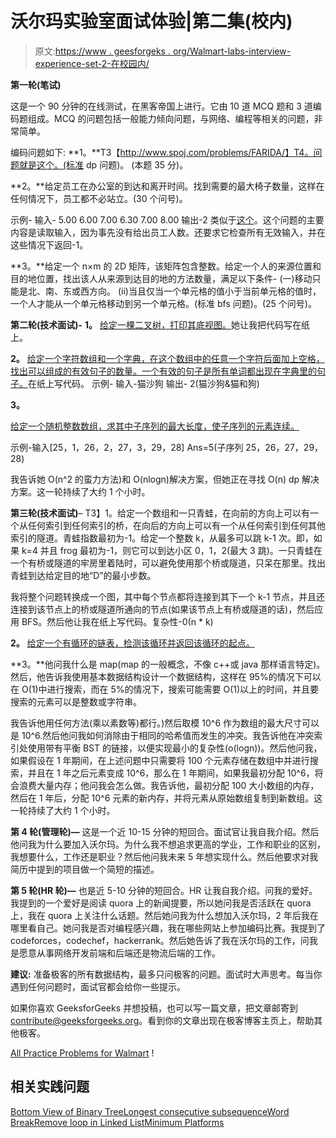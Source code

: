 # 沃尔玛实验室面试体验|第二集(校内)

> 原文:[https://www . geesforgeks . org/Walmart-labs-interview-experience-set-2-在校园内/](https://www.geeksforgeeks.org/walmart-labs-interview-experience-set-2-on-campus/)

**第一轮(笔试)**

这是一个 90 分钟的在线测试，在黑客帝国上进行。它由 10 道 MCQ 题和 3 道编码题组成。MCQ 的问题包括一般能力倾向问题，与网络、编程等相关的问题，非常简单。

编码问题如下:
**1。**T3【http://www.spoj.com/problems/FARIDA/】T4。问题就是这个。(标准 dp 问题)。
(本题 35 分)。

**2。**给定员工在办公室的到达和离开时间。找到需要的最大椅子数量，这样在任何情况下，员工都不必站立。(30 个问号)。

示例-
输入-
5.00 6.00 7.00
6.30 7.00 8.00
输出-2
类似于[这个](https://practice.geeksforgeeks.org/problems/minimum-platforms/0)。这个问题的主要内容是读取输入，因为事先没有给出员工人数。还要求它检查所有无效输入，并在这些情况下返回-1。

**3。**给定一个 n×m 的 2D 矩阵，该矩阵包含整数。给定一个人的来源位置和目的地位置，找出该人从来源到达目的地的方法数量，满足以下条件-
(一)移动只能是北、南、东或西方向。
(ii)当且仅当一个单元格的值小于当前单元格的值时，一个人才能从一个单元格移动到另一个单元格。(标准 bfs 问题)。(25 个问号)。

**第二轮(技术面试)-**
**1。** [给定一棵二叉树，打印其底视图。](https://practice.geeksforgeeks.org/problems/bottom-view-of-binary-tree/1)她让我把代码写在纸上。

**2。** [给定一个字符数组和一个字典，在这个数组中的任意一个字符后面加上空格，找出可以组成的有效句子的数量。一个有效的句子是所有单词都出现在字典里的句子。](https://practice.geeksforgeeks.org/problems/word-break/0)在纸上写代码。
示例-
输入-猫沙狗
输出- 2(猫沙狗&猫和狗)

**3。**

[给定一个随机整数数组，求其中子序列的最大长度，使子序列的元素连续。](https://practice.geeksforgeeks.org/problems/maximum-sum-subsequence-of-length-k/0)

示例-输入[25，1，26，2，27，3，29，28]
Ans=5(子序列 25，26，27，29，28)

我告诉她 O(n^2 的蛮力方法)和 O(nlogn)解决方案，但她正在寻找 O(n) dp 解决方案。这一轮持续了大约 1 个小时。

**第三轮(技术面试)**–
T3】1。给定一个数组和一只青蛙，在向前的方向上可以有一个从任何索引到任何索引的桥，在向后的方向上可以有一个从任何索引到任何其他索引的隧道。青蛙指数最初为-1。给定一个整数 k，从最多可以跳 k-1 次。即，如果 k=4 并且 frog 最初为-1，则它可以到达小区 0，1，2(最大 3 跳)。一只青蛙在一个有桥或隧道的牢房里着陆时，可以避免使用那个桥或隧道，只呆在那里。找出青蛙到达给定目的地“D”的最小步数。

我将整个问题转换成一个图，其中每个节点都将连接到其下一个 k-1 节点，并且还连接到该节点上的桥或隧道所通向的节点(如果该节点上有桥或隧道的话)，然后应用 BFS。然后他让我在纸上写代码。复杂性-0(n * k)

**2。** [给定一个有循环的链表，检测该循环并返回该循环的起点。](https://practice.geeksforgeeks.org/problems/remove-loop-in-linked-list/1)

**3。**他问我什么是 map(map 的一般概念，不像 c++或 java 那样语言特定)。然后，他告诉我使用基本数据结构设计一个数据结构，这样在 95%的情况下可以在 O(1)中进行搜索，而在 5%的情况下，搜索可能需要 O(1)以上的时间，并且要搜索的元素可以是整数或字符串。

我告诉他用任何方法(乘以素数等)都行。)然后取模 10^6 作为数组的最大尺寸可以是 10^6.然后他问我如何消除由于相同的哈希值而发生的冲突。我告诉他在冲突索引处使用带有平衡 BST 的链接，以便实现最小的复杂性(o(logn))。然后他问我，如果假设在 1 年期间，在上述问题中只需要将 100 个元素存储在数组中并进行搜索，并且在 1 年之后元素变成 10^6，那么在 1 年期间，如果我最初分配 10^6，将会浪费大量内存；他问我会怎么做。我告诉他，最初分配 100 大小数组的内存，然后在 1 年后，分配 10^6 元素的新内存，并将元素从原始数组复制到新数组。这一轮持续了大约 1 个小时。

**第 4 轮(管理轮)—**
这是一个近 10-15 分钟的短回合。面试官让我自我介绍。然后他问我为什么要加入沃尔玛。为什么我不想追求更高的学业，工作和职业的区别，我想要什么，工作还是职业？然后他问我未来 5 年想实现什么。然后他要求对我简历中提到的项目做一个简短的描述。

**第 5 轮(HR 轮)—**
也是近 5-10 分钟的短回合。HR 让我自我介绍。问我的爱好。我提到的一个爱好是阅读 quora 上的新闻提要，所以她问我是否活跃在 quora 上，我在 quora 上关注什么话题。然后她问我为什么想加入沃尔玛，2 年后我在哪里看自己。她问我是否对编程感兴趣，我在哪些网站上参加编码比赛。我提到了 codeforces，codechef，hackerrank。然后她告诉了我在沃尔玛的工作，问我是愿意从事网络开发前端和后端还是物流后端的工作。

**建议:**
准备极客的所有数据结构，最多只问极客的问题。面试时大声思考。每当你遇到任何问题时，面试官都会给你一些提示。

如果你喜欢 GeeksforGeeks 并想投稿，也可以写一篇文章，把文章邮寄到 contribute@geeksforgeeks.org。看到你的文章出现在极客博客主页上，帮助其他极客。

[All Practice Problems for Walmart](https://practice.geeksforgeeks.org/company/Walmart/) !

## 相关实践问题

[Bottom View of Binary Tree](https://practice.geeksforgeeks.org/problems/bottom-view-of-binary-tree/1)[Longest consecutive subsequence](https://practice.geeksforgeeks.org/problems/longest-consecutive-subsequence/0)[Word Break](https://practice.geeksforgeeks.org/problems/word-break/0)[Remove loop in Linked List](https://practice.geeksforgeeks.org/problems/remove-loop-in-linked-list/1)[Minimum Platforms](https://practice.geeksforgeeks.org/problems/minimum-platforms/0)